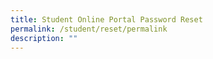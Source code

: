 ```yaml
---
title: Student Online Portal Password Reset
permalink: /student/reset/permalink
description: ""
---
```

